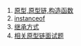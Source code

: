 1. [原型,原型链,构造函数](./原型,原型链,构造函数.md)
2. [instanceof](./instanceof.md)
3. [继承方式](./继承方式.md)
4. [相关原型链面试题](./question.md)